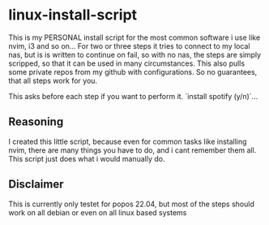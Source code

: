 # linux-install-script

This is my PERSONAL install script for the most common software i use like nvim, i3 and so on...
For two or three steps it tries to connect to my local nas, but is is written to continue on fail, so with no nas, the steps are simply scripped, so that it can be used in many circumstances. This also pulls some private repos from my github with configurations. So no guarantees, that all steps work for you.

This asks before each step if you want to perform it.
´install spotify (y/n)´...

## Reasoning

I created this little script, because even for common tasks like installing nvim, there are many things you have to do, and i cant remember them all. This script just does what i would manually do.

## Disclaimer

This is currently only testet for popos 22.04, but most of the steps should work on all debian or even on all linux based systems
